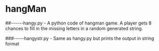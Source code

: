 # hangMan
##------hangy.py - A python code of hangman game.
A player gets 8 chances to fill in the missing letters in a random generated string.

###-----hangystr.py - Same as hangy.py but prints the output in string format 
